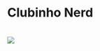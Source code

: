 <h1>Clubinho Nerd<h1>

![](https://icon2.kisspng.com/20190131/cql/kisspng-emoji-domain-sticker-emojipedia-emoticon-kho-hnh-ngi-nam-5c5374803225f4.8447910215489731842054.jpg)
